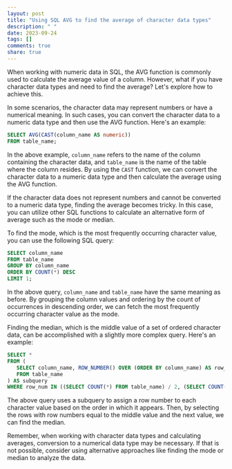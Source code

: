 ```yaml
---
layout: post
title: "Using SQL AVG to find the average of character data types"
description: " "
date: 2023-09-24
tags: []
comments: true
share: true
---
```


When working with numeric data in SQL, the AVG function is commonly used to calculate the average value of a column. However, what if you have character data types and need to find the average? Let's explore how to achieve this.

In some scenarios, the character data may represent numbers or have a numerical meaning. In such cases, you can convert the character data to a numeric data type and then use the AVG function. Here's an example:

```sql
SELECT AVG(CAST(column_name AS numeric))
FROM table_name;
```

In the above example, `column_name` refers to the name of the column containing the character data, and `table_name` is the name of the table where the column resides. By using the `CAST` function, we can convert the character data to a numeric data type and then calculate the average using the AVG function.

If the character data does not represent numbers and cannot be converted to a numeric data type, finding the average becomes tricky. In this case, you can utilize other SQL functions to calculate an alternative form of average such as the mode or median.

To find the mode, which is the most frequently occurring character value, you can use the following SQL query:

```sql
SELECT column_name
FROM table_name
GROUP BY column_name
ORDER BY COUNT(*) DESC
LIMIT 1;
```

In the above query, `column_name` and `table_name` have the same meaning as before. By grouping the column values and ordering by the count of occurrences in descending order, we can fetch the most frequently occurring character value as the mode.

Finding the median, which is the middle value of a set of ordered character data, can be accomplished with a slightly more complex query. Here's an example:

```sql
SELECT *
FROM (
   SELECT column_name, ROW_NUMBER() OVER (ORDER BY column_name) AS row_num
   FROM table_name
) AS subquery
WHERE row_num IN ((SELECT COUNT(*) FROM table_name) / 2, (SELECT COUNT(*) FROM table_name) / 2 + 1);
```

The above query uses a subquery to assign a row number to each character value based on the order in which it appears. Then, by selecting the rows with row numbers equal to the middle value and the next value, we can find the median.

Remember, when working with character data types and calculating averages, conversion to a numerical data type may be necessary. If that is not possible, consider using alternative approaches like finding the mode or median to analyze the data.